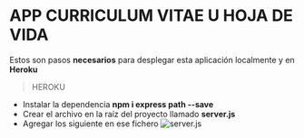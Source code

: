 <!-- # AppCv

This project was generated with [Angular CLI](https://github.com/angular/angular-cli) version 13.3.5.

## Development server

Run `ng serve` for a dev server. Navigate to `http://localhost:4200/`. The application will automatically reload if you change any of the source files.

## Code scaffolding

Run `ng generate component component-name` to generate a new component. You can also use `ng generate directive|pipe|service|class|guard|interface|enum|module`.

## Build

Run `ng build` to build the project. The build artifacts will be stored in the `dist/` directory.

## Running unit tests

Run `ng test` to execute the unit tests via [Karma](https://karma-runner.github.io).

## Running end-to-end tests

Run `ng e2e` to execute the end-to-end tests via a platform of your choice. To use this command, you need to first add a package that implements end-to-end testing capabilities.

## Further help

To get more help on the Angular CLI use `ng help` or go check out the [Angular CLI Overview and Command Reference](https://angular.io/cli) page.
 -->

#   APP CURRICULUM VITAE  U  HOJA DE VIDA
Estos son pasos **necesarios** para desplegar esta aplicación localmente y en **Heroku**
>    HEROKU
-   Instalar la dependencia **npm i express path --save**
-   Crear el archivo en la raíz del proyecto llamado **server.js**
-   Agregar los siguiente en ese fichero
![server.js](/assets/documentation/server.png)

